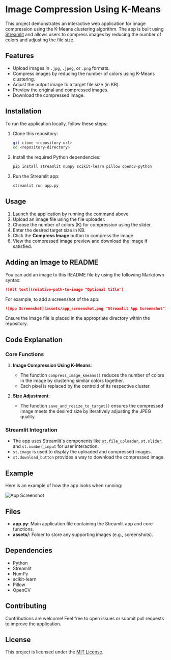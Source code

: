 

# Image Compression Using K-Means

This project demonstrates an interactive web application for image compression using the K-Means clustering algorithm. The app is built using [Streamlit](https://streamlit.io/) and allows users to compress images by reducing the number of colors and adjusting the file size.

## Features

- Upload images in `.jpg`, `.jpeg`, or `.png` formats.
- Compress images by reducing the number of colors using K-Means clustering.
- Adjust the output image to a target file size (in KB).
- Preview the original and compressed images.
- Download the compressed image.

## Installation

To run the application locally, follow these steps:

1. Clone this repository:
   ```bash
   git clone <repository-url>
   cd <repository-directory>
   ```

2. Install the required Python dependencies:
   ```bash
   pip install streamlit numpy scikit-learn pillow opencv-python
   ```

3. Run the Streamlit app:
   ```bash
   streamlit run app.py
   ```

## Usage

1. Launch the application by running the command above.
2. Upload an image file using the file uploader.
3. Choose the number of colors (K) for compression using the slider.
4. Enter the desired target size in KB.
5. Click the **Compress Image** button to compress the image.
6. View the compressed image preview and download the image if satisfied.

## Adding an Image to README

You can add an image to this README file by using the following Markdown syntax:

```markdown
![Alt text](relative-path-to-image "Optional title")
```

For example, to add a screenshot of the app:

```markdown
![App Screenshot](assets/app_screenshot.png "Streamlit App Screenshot")
```

Ensure the image file is placed in the appropriate directory within the repository.

## Code Explanation

### Core Functions

1. **Image Compression Using K-Means**:
   - The function `compress_image_kmeans()` reduces the number of colors in the image by clustering similar colors together.
   - Each pixel is replaced by the centroid of its respective cluster.

2. **Size Adjustment**:
   - The function `save_and_resize_to_target()` ensures the compressed image meets the desired size by iteratively adjusting the JPEG quality.

### Streamlit Integration

- The app uses Streamlit's components like `st.file_uploader`, `st.slider`, and `st.number_input` for user interaction.
- `st.image` is used to display the uploaded and compressed images.
- `st.download_button` provides a way to download the compressed image.

## Example

Here is an example of how the app looks when running:

![App Screenshot](assets/app_screenshot.png "Streamlit App Screenshot")

## Files

- **app.py**: Main application file containing the Streamlit app and core functions.
- **assets/**: Folder to store any supporting images (e.g., screenshots).

## Dependencies

- Python 
- Streamlit
- NumPy
- scikit-learn
- Pillow
- OpenCV

## Contributing

Contributions are welcome! Feel free to open issues or submit pull requests to improve the application.

## License

This project is licensed under the [MIT License](LICENSE).




